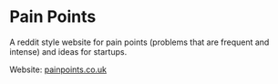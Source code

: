# Pain Points

A reddit style website for pain points (problems that are frequent and intense) and ideas for startups.

Website: [painpoints.co.uk](https://painpoints.co.uk/)
